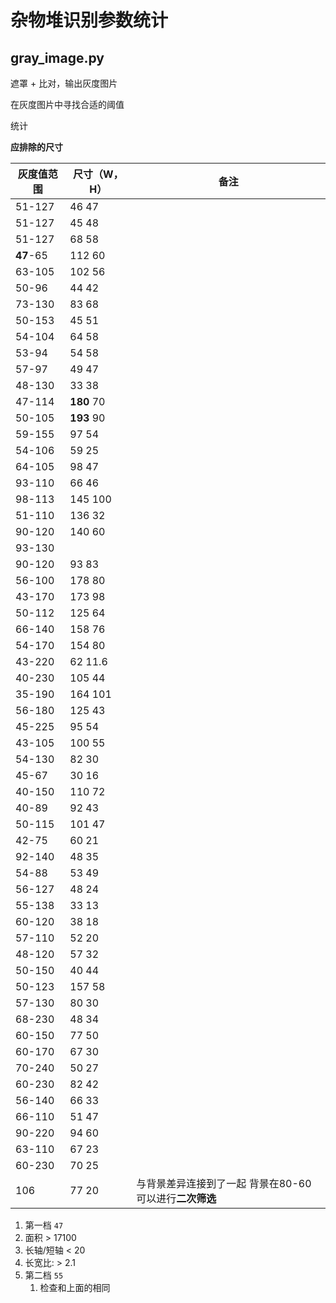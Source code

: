 # 杂物堆识别参数统计

## gray_image.py

遮罩 + 比对，输出灰度图片

在灰度图片中寻找合适的阈值



统计

**应排除的尺寸**



| 灰度值范围 | 尺寸（W，H） | 备注                                                    |
| ---------- | ------------ | ------------------------------------------------------- |
| 51-127     | 46 47        |                                                         |
| 51-127     | 45 48        |                                                         |
| 51-127     | 68 58        |                                                         |
| **47**-65  | 112 60       |                                                         |
| 63-105     | 102 56       |                                                         |
| 50-96      | 44 42        |                                                         |
| 73-130     | 83 68        |                                                         |
| 50-153     | 45 51        |                                                         |
| 54-104     | 64 58        |                                                         |
| 53-94      | 54 58        |                                                         |
| 57-97      | 49 47        |                                                         |
| 48-130     | 33 38        |                                                         |
| 47-114     | **180** 70   |                                                         |
| 50-105     | **193** 90   |                                                         |
| 59-155     | 97 54        |                                                         |
| 54-106     | 59 25        |                                                         |
| 64-105     | 98 47        |                                                         |
| 93-110     | 66 46        |                                                         |
| 98-113     | 145 100      |                                                         |
| 51-110     | 136 32       |                                                         |
| 90-120     | 140 60       |                                                         |
| 93-130     |              |                                                         |
| 90-120     | 93 83        |                                                         |
| 56-100     | 178 80       |                                                         |
| 43-170     | 173 98       |                                                         |
| 50-112     | 125 64       |                                                         |
| 66-140     | 158 76       |                                                         |
| 54-170     | 154 80       |                                                         |
| 43-220     | 62 11.6      |                                                         |
| 40-230     | 105 44       |                                                         |
| 35-190     | 164 101      |                                                         |
| 56-180     | 125 43       |                                                         |
| 45-225     | 95 54        |                                                         |
| 43-105     | 100 55       |                                                         |
| 54-130     | 82 30        |                                                         |
| 45-67      | 30 16        |                                                         |
| 40-150     | 110 72       |                                                         |
| 40-89      | 92 43        |                                                         |
| 50-115     | 101 47       |                                                         |
| 42-75      | 60 21        |                                                         |
| 92-140     | 48 35        |                                                         |
| 54-88      | 53 49        |                                                         |
| 56-127     | 48 24        |                                                         |
| 55-138     | 33 13        |                                                         |
| 60-120     | 38 18        |                                                         |
| 57-110     | 52 20        |                                                         |
| 48-120     | 57 32        |                                                         |
| 50-150     | 40 44        |                                                         |
| 50-123     | 157 58       |                                                         |
| 57-130     | 80 30        |                                                         |
| 68-230     | 48 34        |                                                         |
| 60-150     | 77 50        |                                                         |
| 60-170     | 67 30        |                                                         |
| 70-240     | 50 27        |                                                         |
| 60-230     | 82 42        |                                                         |
| 56-140     | 66 33        |                                                         |
| 66-110     | 51 47        |                                                         |
| 90-220     | 94 60        |                                                         |
| 63-110     | 67 23        |                                                         |
| 60-230     | 70 25        |                                                         |
| 106        | 77 20        | 与背景差异连接到了一起 背景在80-60 可以进行**二次筛选** |



1.  第一档 `47` 
   1. 面积 > 17100
   2. 长轴/短轴 < 20
   3. 长宽比: > 2.1
2. 第二档 `55` 
   1. 检查和上面的相同




